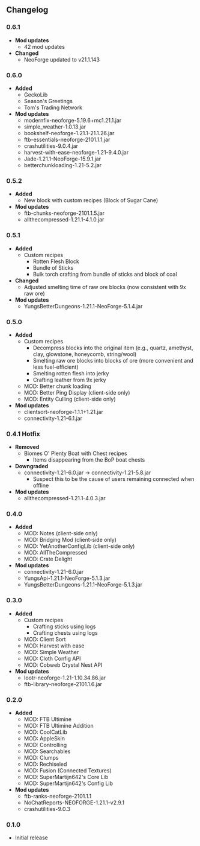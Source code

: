 ## Changelog

### 0.6.1
- **Mod updates**
  - 42 mod updates
- **Changed**
  - NeoForge updated to v21.1.143
### 0.6.0
- **Added**
  - GeckoLib
  - Season's Greetings
  - Tom's Trading Network
- **Mod updates**
  - modernfix-neoforge-5.19.6+mc1.21.1.jar
  - simple_weather-1.0.13.jar
  - bookshelf-neoforge-1.21.1-21.1.26.jar
  - ftb-essentials-neoforge-2101.1.1.jar
  - crashutilities-9.0.4.jar
  - harvest-with-ease-neoforge-1.21-9.4.0.jar
  - Jade-1.21.1-NeoForge-15.9.1.jar
  - betterchunkloading-1.21-5.2.jar
### 0.5.2
- **Added**
  - New block with custom recipes (Block of Sugar Cane)
- **Mod updates**
  - ftb-chunks-neoforge-2101.1.5.jar
  - allthecompressed-1.21.1-4.1.0.jar
### 0.5.1
- **Added**
  - Custom recipes
    - Rotten Flesh Block
    - Bundle of Sticks
    - Bulk torch crafting from bundle of sticks and block of coal
- **Changed**
  - Adjusted smelting time of raw ore blocks (now consistent with 9x raw ore)
- **Mod updates**
  - YungsBetterDungeons-1.21.1-NeoForge-5.1.4.jar
### 0.5.0
- **Added**
  - Custom recipes
    - Decompress blocks into the original item (e.g., quartz, amethyst, clay, glowstone, honeycomb, string/wool)
    - Smelting raw ore blocks into blocks of ore (more convenient and less fuel-efficient)
    - Smelting rotten flesh into jerky
    - Crafting leather from 9x jerky
  - MOD: Better chunk loading
  - MOD: Better Ping Display (client-side only)
  - MOD: Entity Culling (client-side only)
- **Mod updates**
  - clientsort-neoforge-1.1.1+1.21.jar
  - connectivity-1.21-6.1.jar
### 0.4.1 Hotfix
- **Removed**
  - Biomes O' Plenty Boat with Chest recipes
    - Items disappearing from the BoP boat chests
- **Downgraded**
  - connectivity-1.21-6.0.jar -> connectivity-1.21-5.8.jar
    - Suspect this to be the cause of users remaining connected when offline
- **Mod updates**
  - allthecompressed-1.21.1-4.0.3.jar
### 0.4.0
- **Added**
  - MOD: Notes (client-side only)
  - MOD: Bridging Mod (client-side only)
  - MOD: YetAnotherConfigLib (client-side only)
  - MOD: AllTheCompressed
  - MOD: Crate Delight
- **Mod updates**
  - connectivity-1.21-6.0.jar
  - YungsApi-1.21.1-NeoForge-5.1.3.jar
  - YungsBetterDungeons-1.21.1-NeoForge-5.1.3.jar
### 0.3.0
- **Added**
  - Custom recipes
    - Crafting sticks using logs
    - Crafting chests using logs
  - MOD: Client Sort
  - MOD: Harvest with ease
  - MOD: Simple Weather
  - MOD: Cloth Config API
  - MOD: Cobweb Crystal Nest API
- **Mod updates**
  - lootr-neoforge-1.21-1.10.34.86.jar
  - ftb-library-neoforge-2101.1.6.jar
### 0.2.0
- **Added**
  - MOD: FTB Ultimine
  - MOD: FTB Ultimine Addition
  - MOD: CoolCatLib
  - MOD: AppleSkin
  - MOD: Controlling
  - MOD: Searchables
  - MOD: Clumps
  - MOD: Rechiseled
  - MOD: Fusion (Connected Textures)
  - MOD: SuperMartijn642's Core Lib
  - MOD: SuperMartijn642's Config Lib
- **Mod updates**
  - ftb-ranks-neoforge-2101.1.1
  - NoChatReports-NEOFORGE-1.21.1-v2.9.1
  - crashutilities-9.0.3
### 0.1.0
  - Initial release